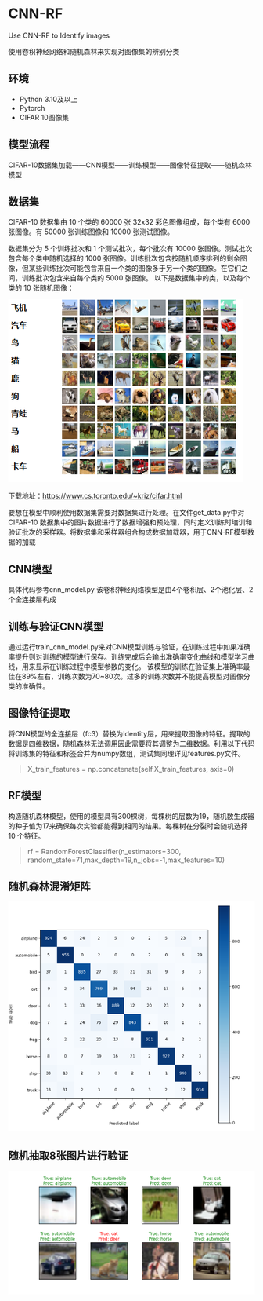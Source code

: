 # CNN-RF
Use CNN-RF to  Identify images

使用卷积神经网络和随机森林来实现对图像集的辨别分类
## 环境
* Python 3.10及以上
* Pytorch
* CIFAR 10图像集
## 模型流程

CIFAR-10数据集加载——CNN模型——训练模型——图像特征提取——随机森林模型
## 数据集

CIFAR-10 数据集由 10 个类的 60000 张 32x32 彩色图像组成，每个类有 6000 张图像。有 50000 张训练图像和 10000 张测试图像。

数据集分为 5 个训练批次和 1 个测试批次，每个批次有 10000 张图像。测试批次包含每个类中随机选择的 1000 张图像。训练批次包含按随机顺序排列的剩余图像，但某些训练批次可能包含来自一个类的图像多于另一个类的图像。在它们之间，训练批次包含来自每个类的 5000 张图像。
以下是数据集中的类，以及每个类的 10 张随机图像：

![image](https://github.com/JOCKROM89/CNN-RF/blob/master/data/Snipaste_2024-11-18_09-18-54.png)

下载地址：https://www.cs.toronto.edu/~kriz/cifar.html

要想在模型中顺利使用数据集需要对数据集进行处理。在文件get_data.py中对CIFAR-10 数据集中的图片数据进行了数据增强和预处理，同时定义训练时培训和验证批次的采样器。将数据集和采样器组合构成数据加载器，用于CNN-RF模型数据的加载

## CNN模型
具体代码参考cnn_model.py
该卷积神经网络模型是由4个卷积层、2个池化层、2个全连接层构成

## 训练与验证CNN模型
通过运行train_cnn_model.py来对CNN模型训练与验证，在训练过程中如果准确率提升则对训练的模型进行保存。训练完成后会输出准确率变化曲线和模型学习曲线，用来显示在训练过程中模型参数的变化。
该模型的训练在验证集上准确率最佳在89%左右，训练次数为70~80次。过多的训练次数并不能提高模型对图像分类的准确性。

## 图像特征提取
将CNN模型的全连接层（fc3）替换为Identity层，用来提取图像的特征。提取的数据是四维数据，随机森林无法调用因此需要将其调整为二维数据。利用以下代码将训练集的特征和标签合并为numpy数组，测试集同理详见features.py文件。

 > X_train_features = np.concatenate(self.X_train_features, axis=0)
 ## RF模型
 构造随机森林模型，使用的模型具有300棵树，每棵树的层数为19，随机数生成器的种子值为17来确保每次实验都能得到相同的结果。每棵树在分裂时会随机选择 10 个特征。
> rf = RandomForestClassifier(n_estimators=300, random_state=71,max_depth=19,n_jobs=-1,max_features=10)



## 随机森林混淆矩阵

![image](https://github.com/JOCKROM89/CNN-RF/blob/master/data/Snipaste_2024-11-24_20-39-32.png)

## 随机抽取8张图片进行验证

![image](https://github.com/JOCKROM89/CNN-RF/blob/master/data/Snipaste_2024-11-24_20-39-13.png)
